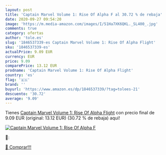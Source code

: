 ```yaml
---
layout: post
title: 'Captain Marvel Volume 1: Rise Of Alpha F al 30.72 % de rebaja'
date: 2020-09-27 09:54:20
image: 'https://m.media-amazon.com/images/I/51Ha7XK6QKL._SL400_.jpg'
comments: true
category: ofertas
author: 'tole.es'
slug: '1846537339-es Captain Marvel Volume 1: Rise Of Alpha Flight'
sku: '1846537339-es'
actualPrice: 9.09 EUR
currency: EUR
price: 9.09
comparePrice: 13.12 EUR
prodname: 'Captain Marvel Volume 1: Rise Of Alpha Flight'
country: 'es'
flag: '🇪🇸'
brand: ''
buyurl: 'https://www.amazon.es/dp/1846537339/?tag=tolees-21'
descuento: '30.72'
average: '9.09'
---
```


Tienes [Captain Marvel Volume 1: Rise Of Alpha Flight](https://www.amazon.es/dp/1846537339/?tag=tolees-21) con precio final de  9.09 EUR (original: 13.12 EUR) (30.72 %  de rebaja) aqui!

[![Captain Marvel Volume 1: Rise Of Alpha F](https://m.media-amazon.com/images/I/51Ha7XK6QKL._SL400_.jpg)](https://www.amazon.es/dp/1846537339/?tag=tolees-21)

🔎:


[🛒 Comprar!!!](https://www.amazon.es/dp/1846537339/?tag=tolees-21)
